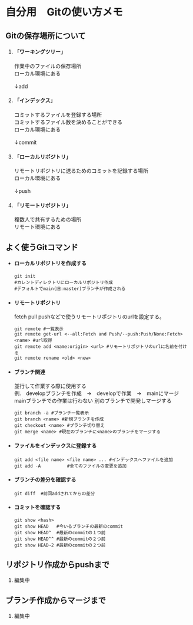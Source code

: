 # 自分用　Gitの使い方メモ  
## Gitの保存場所について  
1. #### 「ワーキングツリー」
	作業中のファイルの保存場所  
	ローカル環境にある  
	<br>↓add<br>
1. #### 「インデックス」  
	コミットするファイルを登録する場所  
	コミットするファイル数を決めることができる  
	ローカル環境にある  
	<br>↓commit<br>
1. #### 「ローカルリポジトリ」  
	リモートリポジトリに送るためのコミットを記録する場所  
	ローカル環境にある  
	<br>↓push<br>
1. #### 「リモートリポジトリ」
	複数人で共有するための場所  
	リモート環境にある  


## よく使うGitコマンド
- #### ローカルリポジトリを作成する  
	```
	git init  
	#カレントディレクトリにローカルリポジトリ作成  
	#デフォルトでmain(旧:master)ブランチが作成される   
	```
- #### リモートリポジトリ   
	fetch pull pushなどで使うリモートリポジトリのurlを設定する。  
	```  
	git remote #一覧表示  
	git remote get-url <--all:Fetch and Push/--push:Push/None:Fetch> <name> #url取得
	git remote add <name:origin> <url> #リモートリポジトリのurlに名前を付ける
	git remote rename <old> <new>
	```
- #### ブランチ関連  
	並行して作業する際に使用する  
	例.　developブランチを作成　→　developで作業　→　mainにマージ  
	mainブランチでの作業は行わない  別のブランチで開発しマージする
	```  
	git branch -a #ブランチ一覧表示  
	git branch <name> #新規ブランチを作成  
	git checkout <name> #ブランチ切り替え
	git merge <name> #現在のブランチに<name>のブランチをマージする
	```  
- #### ファイルをインデックスに登録する  
	```  
	git add <file name> <file name> ... #インデックスへファイルを追加  
	git add -A          #全てのファイルの変更を追加  
	```  
- #### ブランチの差分を確認する   
	```  
	git diff  #前回addされてからの差分
	```  
- #### コミットを確認する  
	```  
	git show <hash>  
	git show HEAD   #今いるブランチの最新のcommit  
	git show HEAD^  #最新のcommitの１つ前  
	git show HEAD^^ #最新のcommitの２つ前  
	git show HEAD~2 #最新のcommitの２つ前  
	```  

## リポジトリ作成からpushまで
1. 編集中

## ブランチ作成からマージまで
1. 編集中
